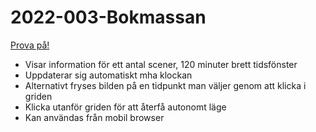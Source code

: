 # 2022-003-Bokmassan

[Prova på!](https://christernilsson.github.io/2022-003-Bokmassan)

* Visar information för ett antal scener, 120 minuter brett tidsfönster
* Uppdaterar sig automatiskt mha klockan
* Alternativt fryses bilden på en tidpunkt man väljer genom att klicka i griden
* Klicka utanför griden för att återfå autonomt läge
* Kan användas från mobil browser


